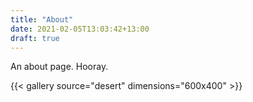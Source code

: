 ```yaml
---
title: "About"
date: 2021-02-05T13:03:42+13:00
draft: true
---
```


An about page. Hooray.

{{< gallery source="desert" dimensions="600x400" >}}